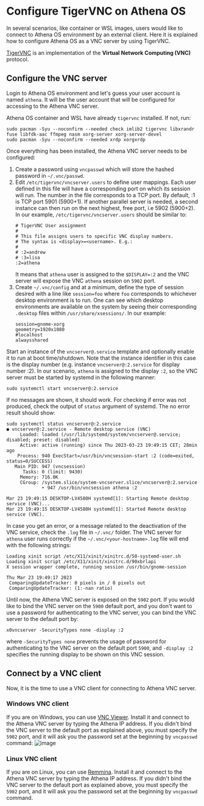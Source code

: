 # Configure TigerVNC on Athena OS

In several scenarios, like container or WSL images, users would like to connect to Athena OS environment by an external client. Here it is explained how to configure Athena OS as a VNC server by using TigerVNC.

[TigerVNC](https://wiki.archlinux.org/title/TigerVNC) is an implementation of the **Virtual Network Computing (VNC)** protocol.

## Configure the VNC server

Login to Athena OS environment and let's guess your user account is named `athena`. It will be the user account that will be configured for accessing to the Athena VNC server.

Athena OS container and WSL have already `tigervnc` installed. If not, run:
```
sudo pacman -Syu --noconfirm --needed check imlib2 tigervnc libxrandr fuse libfdk-aac ffmpeg nasm xorg-server xorg-server-devel
sudo pacman -Syu --noconfirm --needed xrdp xorgxrdp
```

Once everything has been installed, the Athena VNC server needs to be configured:
1. Create a password using `vncpasswd` which will store the hashed password in `~/.vnc/passwd`.
2. Edit `/etc/tigervnc/vncserver.users` to define user mappings. Each user defined in this file will have a corresponding port on which its session will run. The number in the file corresponds to a TCP port. By default, :1 is TCP port 5901 (5900+1). If another parallel server is needed, a second instance can then run on the next highest, free port, i.e 5902 (5900+2). In our example, `/etc/tigervnc/vncserver.users` should be similar to:
   ```
   # TigerVNC User assignment
   #
   # This file assigns users to specific VNC display numbers.
   # The syntax is <display>=<username>. E.g.:
   #
   # :2=andrew
   # :3=lisa
   :2=athena
   ```
   It means that `athena` user is assigned to the `$DISPLAY=:2` and the VNC server will expose the VNC `athena` session on `5902` port.
3. Create `~/.vnc/config` and at a minimum, define the type of session desired with a line like `session=foo` where `foo` corresponds to whichever desktop environment is to run. One can see which desktop environments are available on the system by seeing their corresponding `.desktop` files within `/usr/share/xsessions/`. In our example:
   ```
   session=gnome-xorg
   geometry=1920x1080
   #localhost
   alwaysshared
   ```

Start an instance of the `vncserver@.service` template and optionally enable it to run at boot time/shutdown. Note that the instance identifier in this case is the display number (e.g. instance `vncserver@:2.service` for display number :2). In our scenario, `athena` is assigned to the display `:2`, so the VNC server must be started by systemd in the following manner:
```
sudo systemctl start vncserver@:2.service
```
If no messages are shown, it should work. For checking if error was not produced, check the output of `status` argument of systemd. The no error result should show:
```
sudo systemctl status vncserver@:2.service
● vncserver@:2.service - Remote desktop service (VNC)
     Loaded: loaded (/usr/lib/systemd/system/vncserver@.service; disabled; preset: disabled)
     Active: active (running) since Thu 2023-03-23 19:49:15 CET; 28min ago
    Process: 940 ExecStart=/usr/bin/vncsession-start :2 (code=exited, status=0/SUCCESS)
   Main PID: 947 (vncsession)
      Tasks: 0 (limit: 9430)
     Memory: 716.0K
     CGroup: /system.slice/system-vncserver.slice/vncserver@:2.service
             ‣ 947 /usr/bin/vncsession athena :2

Mar 23 19:49:15 DESKTOP-LV4580H systemd[1]: Starting Remote desktop service (VNC)...
Mar 23 19:49:15 DESKTOP-LV4580H systemd[1]: Started Remote desktop service (VNC).
```
In case you get an error, or a message related to the deactivation of the VNC service, check the `.log` file in `~/.vnc/` folder. The VNC server for `athena` user runs correctly if the `~/.vnc/<your-hostname>.log` file will end with the following strings:
```
Loading xinit script /etc/X11/xinit/xinitrc.d/50-systemd-user.sh
Loading xinit script /etc/X11/xinit/xinitrc.d/90xbrlapi
X session wrapper complete, running session /usr/bin/gnome-session

Thu Mar 23 19:49:17 2023
 ComparingUpdateTracker: 0 pixels in / 0 pixels out
 ComparingUpdateTracker: (1:-nan ratio)
```
Until now, the Athena VNC server is exposed on the `5902` port. If you would like to bind the VNC server on the `5900` default port, and you don't want to use a password for authenticating to the VNC server, you can bind the VNC server to the default port by:
```
x0vncserver -SecurityTypes none -display :2
```
where `-SecurityTypes none` prevents the usage of password for authenticating to the VNC server on the default port `5900`, and `-display :2` specifies the running display to be shown on this VNC session.

## Connect by a VNC client

Now, it is the time to use a VNC client for connecting to Athena VNC server.

### Windows VNC client
If you are on Windows, you can use [VNC Viewer](https://www.realvnc.com/en/connect/download/viewer/). Install it and connect to the Athena VNC server by typing the Athena IP address. If you didn't bind the VNC server to the default port as explained above, you must specify the `5902` port, and it will ask you the password set at the beginning by `vncpasswd` command:
![image](https://user-images.githubusercontent.com/83867734/227327462-5d259dea-b93c-4c26-9da1-d8ad760827ba.png)

### Linux VNC client
If you are on Linux, you can use [Remmina](https://remmina.org/). Install it and connect to the Athena VNC server by typing the Athena IP address. If you didn't bind the VNC server to the default port as explained above, you must specify the `5902` port, and it will ask you the password set at the beginning by `vncpasswd` command.
